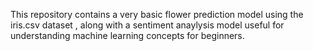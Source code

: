 This repository contains a very basic flower prediction model using the iris.csv dataset , along with a sentiment anaylysis model useful for understanding machine learning concepts for beginners.
